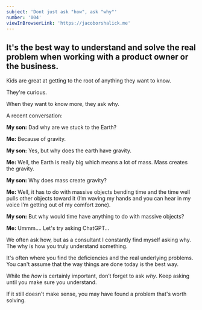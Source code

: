 ```yaml
---
subject: 'Dont just ask "how", ask "why"'
number: '004'
viewInBrowserLink: 'https://jacoborshalick.me'
---
```


## It's the best way to understand and solve the real problem when working with a product owner or the business.

Kids are great at getting to the root of anything they want to know.

They're curious.

When they want to know more, they ask why.

A recent conversation:

__My son:__  Dad why are we stuck to the Earth?

__Me:__  Because of gravity.

__My son:__  Yes, but why does the earth have gravity.

__Me:__  Well, the Earth is really big which means a lot of mass.  Mass creates the gravity.

__My son:__  Why does mass create gravity?

__Me:__  Well, it has to do with massive objects bending time and the time well pulls other objects toward it (I’m waving my hands and you can hear in my voice I’m getting out of my comfort zone).

__My son:__  But why would time have anything to do with massive objects?

__Me:__  Ummm….   Let's try asking ChatGPT…

We often ask how, but as a consultant I constantly find myself asking why.  The why is how you truly understand something.

It's often where you find the deficiencies and the real underlying problems.  You can't assume that the way things are done today is the best way.

While the *how* is certainly important, don’t forget to ask *why*.  Keep asking until you make sure you understand.

If it still doesn't make sense, you may have found a problem that's worth solving.